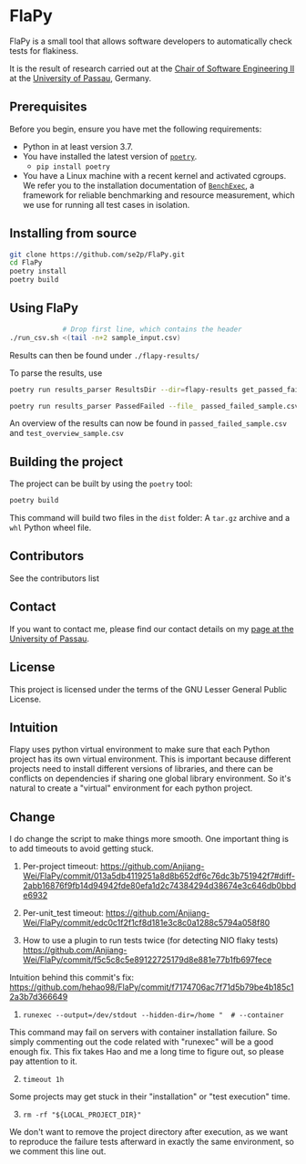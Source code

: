 # FlaPy

FlaPy is a small tool that allows software developers
to automatically check tests for flakiness.

It is the result of research carried out at the
[Chair of Software Engineering II](https://www.fim.uni-passau.de/lehrstuhl-fuer-software-engineering-ii/)
at the [University of Passau](https://www.uni-passau.de), Germany.

## Prerequisites

Before you begin, ensure you have met the following requirements:
- Python in at least version 3.7.
- You have installed the latest version of [`poetry`](https://python-poetry.org).
    - `pip install poetry`
- You have a Linux machine with a recent kernel and activated cgroups.
  We refer you to the installation documentation of
  [`BenchExec`](https://github.com/sosy-lab/benchexec),
  a framework for reliable benchmarking and resource measurement,
  which we use for running all test cases in isolation.


## Installing from source

```bash
git clone https://github.com/se2p/FlaPy.git
cd FlaPy
poetry install
poetry build
```

## Using FlaPy

```bash
             # Drop first line, which contains the header
./run_csv.sh <(tail -n+2 sample_input.csv)
```

Results can then be found under `./flapy-results/`

To parse the results, use

```bash
poetry run results_parser ResultsDir --dir=flapy-results get_passed_failed to_csv --index=False > passed_failed_sample.csv

poetry run results_parser PassedFailed --file_ passed_failed_sample.csv to_test_overview to_csv --index=False > test_overview_sample.csv
```

An overview of the results can now be found in `passed_failed_sample.csv` and `test_overview_sample.csv`


## Building the project

The project can be built by using the `poetry` tool:
```bash
poetry build
```
This command will build two files in the `dist` folder:
A `tar.gz` archive and a `whl` Python wheel file.

## Contributors

See the contributors list

## Contact

If you want to contact me,
please find our contact details on my
[page at the University of Passau](https://www.fim.uni-passau.de/lehrstuhl-fuer-software-engineering-ii/lehrstuhlteam/).

## License

This project is licensed under the terms of the GNU Lesser General Public License.

## Intuition
Flapy uses python virtual environment to make sure that each Python project has its own virtual environment. This is important because different projects need to install different versions of libraries, and there can be conflicts on dependencies if sharing one global library environment. So it's natural to create a "virtual" environment for each python project. 

## Change
I do change the script to make things more smooth. One important thing is to add timeouts to avoid getting stuck.
1)  Per-project timeout:
https://github.com/Anjiang-Wei/FlaPy/commit/013a5db4119251a8d8b652df6c76dc3b751942f7#diff-2abb16876f9fb14d94942fde80efa1d2c74384294d38674e3c646db0bbde6932

2) Per-unit_test timeout:
https://github.com/Anjiang-Wei/FlaPy/commit/edc0c1f2f1cf8d181e3c8c0a1288c5794a058f80

3) How to use a plugin to run tests twice (for detecting NIO flaky tests)
https://github.com/Anjiang-Wei/FlaPy/commit/f5c5c8c5e89122725179d8e881e77b1fb697fece

Intuition behind this commit's fix:
https://github.com/hehao98/FlaPy/commit/f7174706ac7f71d5b79be4b185c12a3b7d366649

1) `runexec --output=/dev/stdout --hidden-dir=/home "  # --container`

This command may fail on servers with container installation failure. So simply commenting out the code related with "runexec" will be a good enough fix. This fix takes Hao and me a long time to figure out, so please pay attention to it.

2) `timeout 1h`

Some projects may get stuck in their "installation" or "test execution" time.

3) `rm -rf "${LOCAL_PROJECT_DIR}"`

We don't want to remove the project directory after execution, as we want to reproduce the failure tests afterward in exactly the same environment, so we comment this line out.


